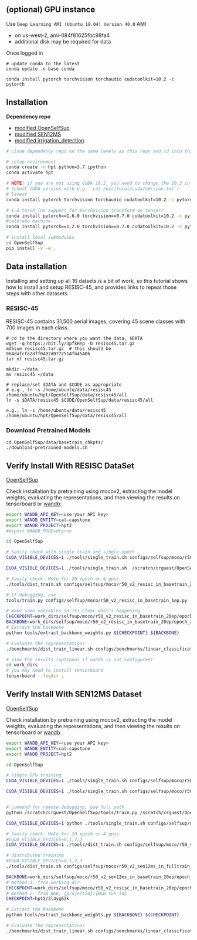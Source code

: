 

## (optional) GPU instance

Use `Deep Learning AMI (Ubuntu 18.04) Version 40.0` AMI
- on us-west-2, ami-084f81625fbc98fa4
- additional disk may be required for data 

Once logged in
```
# update conda to the latest 
conda update -n base conda 

conda install pytorch torchvision torchaudio cudatoolkit=10.2 -c pytorch

```

## Installation

**Dependency repo**
- [modified OpenSelfSup](https://github.com/Berkeley-Data/OpenSelfSup)
- [modified SEN12MS](https://github.com/Berkeley-Data/SEN12MS) 
- [modified irrigation_detection](https://github.com/Berkeley-Data/irrigation_detection)

```bash
# clone dependency repo on the same levels as this repo and cd into this repo

# setup environment
conda create -n hpt python=3.7 ipython
conda activate hpt

# NOTE: if you are not using CUDA 10.2, you need to change the 10.2 in this command appropriately. Make sure to use torch 1.6.0
# (check CUDA version with e.g. `cat /usr/local/cuda/version.txt`)
# latest 
conda install pytorch torchvision torchaudio cudatoolkit=10.2 -c pytorch

# 1.6 torch (no support for torchvision transform on tensor)
conda install pytorch==1.6.0 torchvision==0.7.0 cudatoolkit=10.2 -c pytorch
#colorado machine 
conda install pytorch==1.2.0 torchvision==0.7.0 cudatoolkit=10.2 -c pytorch

# install local submodules
cd OpenSelfSup
pip install -v -e .
```

## Data installation

Installing and setting up all 16 datsets is a bit of work, so this tutorial shows how to install and setup RESISC-45, and provides links to repeat those steps with other datasets.

### RESISC-45
RESISC-45 contains 31,500 aerial images, covering 45 scene classes with 700 images in each class.

``` shell
# cd to the directory where you want the data, $DATA
wget -q https://bit.ly/3pfkHYp -O resisc45.tar.gz
md5sum resisc45.tar.gz  # this should be 964dafcfa2dff0402d0772514fb4540b
tar xf resisc45.tar.gz

mkdir ~/data 
mv resisc45 ~/data 

# replace/set $DATA and $CODE as appropriate 
# e.g., ln -s /home/ubuntu/data/resisc45 /home/ubuntu/hpt/OpenSelfSup/data/resisc45/all
ln -s $DATA/resisc45 $CODE/OpenSelfSup/data/resisc45/all

e.g., ln -s /home/ubuntu/data/resisc45 /home/ubuntu/hpt/OpenSelfSup/data/resisc45/all
```

### Download Pretrained Models
``` shell
cd OpenSelfSup/data/basetrain_chkpts/
./download-pretrained-models.sh
```

## Verify Install With RESISC DataSet
[OpenSelfSup](https://github.com/Berkeley-Data/OpenSelfSup) 

Check installation by pretraining using mocov2, extracting the model weights, evaluating the representations, and then viewing the results on tensorboard or [wandb](https://wandb.ai/cal-capstone/hpt):


```bash
export WANDB_API_KEY=<use your API key>
export WANDB_ENTITY=cal-capstone
export WANDB_PROJECT=hpt2
#export WANDB_MODE=dryrun

cd OpenSelfSup

# Sanity check with single train and single epoch 
CUDA_VISIBLE_DEVICES=1 ./tools/single_train.sh configs/selfsup/moco/r50_v2_resisc_in_basetrain_20ep.py --debug 

CUDA_VISIBLE_DEVICES=1 ./tools/single_train.sh  /scratch/crguest/OpenSelfSup/configs/selfsup/moco/r50_v2_sen12ms_in_basetrain_20ep.py --work_dir work_dirs/selfsup/moco/r50_v2_sen12ms_in_basetrain_20ep/ --debug

# Sanity check: MoCo for 20 epoch on 4 gpus
./tools/dist_train.sh configs/selfsup/moco/r50_v2_resisc_in_basetrain_20ep.py 4

# if debugging, use 
tools/train.py configs/selfsup/moco/r50_v2_resisc_in_basetrain_1ep.py --work_dir work_dirs/selfsup/moco/r50_v2_resisc_in_basetrain_1ep/ --debug

# make some variables so its clear what's happening
CHECKPOINT=work_dirs/selfsup/moco/r50_v2_resisc_in_basetrain_20ep/epoch_20.pth
BACKBONE=work_dirs/selfsup/moco/r50_v2_resisc_in_basetrain_20ep/epoch_20_moco_in_basetrain.pth
# Extract the backbone
python tools/extract_backbone_weights.py ${CHECKPOINT} ${BACKBONE}

# Evaluate the representations
./benchmarks/dist_train_linear.sh configs/benchmarks/linear_classification/resisc45/r50_last.py ${BACKBONE}

# View the results (optional if wandb is not configured)
cd work_dirs
# you may need to install tensorboard
tensorboard --logdir .
```


## Verify Install With SEN12MS Dataset
[OpenSelfSup](https://github.com/Berkeley-Data/OpenSelfSup) 

Check installation by pretraining using mocov2, extracting the model weights, evaluating the representations, and then viewing the results on tensorboard or [wandb](https://wandb.ai/cal-capstone/hpt):

```bash
export WANDB_API_KEY=<use your API key>
export WANDB_ENTITY=cal-capstone
export WANDB_PROJECT=hpt2

cd OpenSelfSup

# single GPU training 
CUDA_VISIBLE_DEVICES=1 ./tools/single_train.sh configs/selfsup/moco/r50_v2_sen12ms_in_basetrain_20ep.py --debug

CUDA_VISIBLE_DEVICES=1 ./tools/single_train.sh configs/selfsup/moco/r50_v2_sen12ms_in_fulltrain_20ep.py --debug


# command for remote debugging, use full path
python /scratch/crguest/OpenSelfSup/tools/train.py /scratch/crguest/OpenSelfSup/configs/selfsup/moco/r50_v2_sen12ms_in_fulltrain_20ep.py --debug

CUDA_VISIBLE_DEVICES=1 python ./tools/single_train.sh configs/selfsup/moco/r50_v2_sen12ms_in_fulltrain_20ep.py --debug

# Sanity check: MoCo for 20 epoch on 4 gpus
#CUDA_VISIBLE_DEVICES=0,1,2,3 
CUDA_VISIBLE_DEVICES=1 ./tools/dist_train.sh configs/selfsup/moco/r50_v2_sen12ms_in_basetrain_20ep.py 4

# distributed training 
#CUDA_VISIBLE_DEVICES=0,1,2,3 
./tools/dist_train.sh configs/selfsup/moco/r50_v2_sen12ms_in_fulltrain_20ep.py 4

BACKBONE=work_dirs/selfsup/moco/r50_v2_sen12ms_in_basetrain_20ep/epoch_20_moco_in_baseline.pth
# method 1: from working dir
CHECKPOINT=work_dirs/selfsup/moco/r50_v2_resisc_in_basetrain_20ep/epoch_20.pth
# method 2: from W&B, {projectid}/{W&B run id}
CHECKPOINT=hpt2/3l4yg63k  

# Extract the backbone
python tools/extract_backbone_weights.py ${BACKBONE} ${CHECKPOINT} 

# Evaluate the representations
./benchmarks/dist_train_linear.sh configs/benchmarks/linear_classification/resisc45/r50_last.py ${BACKBONE}

```